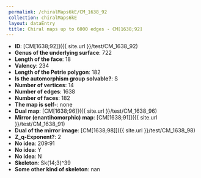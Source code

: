 ```yaml
--- 
 permalink: /chiralMaps6kE/CM_1638_92 
 collection: chiralMaps6kE
 layout: dataEntry
 title: Chiral maps up to 6000 edges - CM[1638;92]
---
```


- **ID**: [CM[1638;92]]({{ site.url }}/test/CM_1638_92)
- **Genus of the underlying surface**: 722
- **Length of the face**: 18
- **Valency**: 234
- **Length of the Petrie polygon**: 182
- **Is the automorphism group solvable?**: S
- **Number of vertices**: 14
- **Number of edges**: 1638
- **Number of faces**: 182
- **The map is self-**: none
- **Dual map**: [CM[1638;96]]({{ site.url }}/test/CM_1638_96)
- **Mirror (enantihomorphic) map**: [CM[1638;91]]({{ site.url }}/test/CM_1638_91)
- **Dual of the mirror image**: [CM[1638;98]]({{ site.url }}/test/CM_1638_98)
- **Z_q-Exponent?**: 2
- **No idea**:  209:91
- **No idea**: Y
- **No idea**: N
- **Skeleton**: Sk(14;3)^39
- **Some other kind of skeleton**: nan
